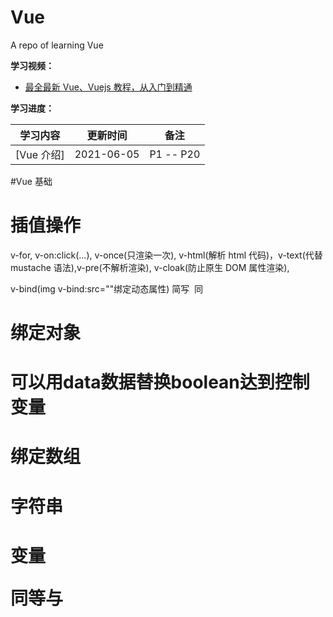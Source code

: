# Vue

A repo of learning Vue

**学习视频：**

- [最全最新 Vue、Vuejs 教程，从入门到精通](https://www.bilibili.com/video/BV15741177Eh?p=2&spm_id_from=pageDriver)

**学习进度：**

| **学习内容** | **更新时间** | **备注**  |
| ------------ | ------------ | --------- |
| [Vue 介绍]   | 2021-06-05   | P1 -- P20 |

#Vue 基础

# 插值操作
v-for, v-on:click(...), v-once(只渲染一次), v-html(解析 html 代码)，v-text(代替 mustache 语法),v-pre(不解析渲染), v-cloak(防止原生 DOM 属性渲染),

v-bind(img v-bind:src=""绑定动态属性)
简写 <img :src=""> 同 <img v-bind:src="">

# 绑定对象

<h1 :class="{active: true, line: false}"> 可以用data数据替换boolean达到控制变量

# 绑定数组

<h1 :class="['active','line']">  字符串
<h1 :class="[active,line]">   变量

同等与 <h1 class="active line">
